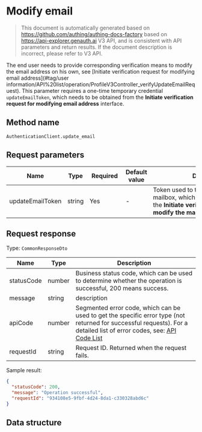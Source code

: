 # Modify email

<!--
Warning⚠️:
Do not modify this document directly,
https://github.com/Authing/authing-docs-factory
Use this project to generate
-->

<LastUpdated />

> This document is automatically generated based on https://github.com/authing/authing-docs-factory based on https://api-explorer.genauth.ai V3 API, and is consistent with API parameters and return results. If the document description is incorrect, please refer to V3 API.

The end user needs to provide corresponding verification means to modify the email address on his own, see [Initiate verification request for modifying email address](#tag/user information/API%20list/operation/ProfileV3Controller_verifyUpdateEmailRequest).
This parameter requires a one-time temporary credential `updateEmailToken`, which needs to be obtained from the **Initiate verification request for modifying email address** interface.

## Method name

`AuthenticationClient.update_email`

## Request parameters

| Name             | Type   | <div style="width:80px">Required</div> | Default value | <div style="width:300px">Description</div>                                                                                                      | <div style="width:200px"></div>Sample value</div> |
| ---------------- | ------ | -------------------------------------- | ------------- | ----------------------------------------------------------------------------------------------------------------------------------------------- | ------------------------------------------------- |
| updateEmailToken | string | Yes                                    | -             | Token used to temporarily modify the mailbox, which can be obtained from the **Initiate verification request to modify the mailbox** interface. | `xxxx`                                            |

## Request response

Type: `CommonResponseDto`

| Name       | Type   | Description                                                                                                                                                                                                                                                                                                                                    |
| ---------- | ------ | ---------------------------------------------------------------------------------------------------------------------------------------------------------------------------------------------------------------------------------------------------------------------------------------------------------------------------------------------- |
| statusCode | number | Business status code, which can be used to determine whether the operation is successful, 200 means success.                                                                                                                                                                                                                                   |
| message    | string | description                                                                                                                                                                                                                                                                                                                                    |
| apiCode    | number | Segmented error code, which can be used to get the specific error type (not returned for successful requests). For a detailed list of error codes, see: [API Code List](https://api-explorer.genauth.ai/?tag=group/%E5%BC%80%E5%8F%91%E5%87%86%E5%A4%87#tag/%E5%BC%80%E5%8F%91%E5%87%86%E5%A4%87/%E9%94%99%E8%AF%AF%E5%A4%84%E7%90%86/apiCode) |
| requestId  | string | Request ID. Returned when the request fails.                                                                                                                                                                                                                                                                                                   |

Sample result:

```json
{
  "statusCode": 200,
  "message": "Operation successful",
  "requestId": "934108e5-9fbf-4d24-8da1-c330328abd6c"
}
```

## Data structure
